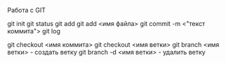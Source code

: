 Работа с GIT

git init
git status
git add
git add <имя файла>
git commit -m <"текст коммита">
git log

git checkout <имя коммита>
git checkout <имя ветки>
git branch <имя ветки> - создать ветку
git branch -d <имя ветки> - удалить ветку

